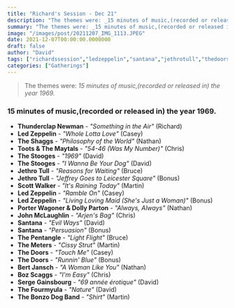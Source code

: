 ```yaml
---
title: "Richard's Session - Dec 21"
description: "The themes were: _15 minutes of music,(recorded or released in) the year 1969._"
summary: "The themes were: _15 minutes of music,(recorded or released in) the year 1969._"
image: "/images/post/20211207_IMG_1113.JPEG"
date: 2021-12-07T00:00:00.0000000
draft: false
author: "David"
tags: ["richardssession","ledzeppelin","santana","jethrotull","thedoors","scottwalker","bozscaggs","thestooges","sergegainsbourg","bertjansch","bonzodogband","johnmclaughlin","dollyparton","theshaggs","themeters","thepentangle","thefourmyula","porterwagoner","thunderclapnewman","tootsandthemaytals"]
categories: ["Gatherings"]
---
```

> The themes were: _15 minutes of music,(recorded or released in) the year 1969._
### 15 minutes of music,(recorded or released in) the year 1969.
- **Thunderclap Newman** - _"Something in the Air"_ (Richard)
- **Led Zeppelin** - _"Whole Lotta Love"_ (Casey)
- **The Shaggs** - _"Philosophy of the World"_ (Nathan)
- **Toots & The Maytals** - _"54-46 (Was My Number)"_ (Chris)
- **The Stooges** - _"1969"_ (David)
- **The Stooges** - _"I Wanna Be Your Dog"_ (David)
- **Jethro Tull** - _"Reasons for Waiting"_ (Bruce)
- **Jethro Tull** - _"Jeffrey Goes to Leicester Square"_ (Bonus)
- **Scott Walker** - _"It's Raining Today"_ (Martin)
- **Led Zeppelin** - _"Ramble On"_ (Casey)
- **Led Zeppelin** - _"Living Loving Maid (She's Just a Woman)"_ (Bonus)
- **Porter Wagoner & Dolly Parton** - _"Always, Always"_ (Nathan)
- **John McLaughlin** - _"Arjen's Bag"_ (Chris)
- **Santana** - _"Evil Ways"_ (David)
- **Santana** - _"Persuasion"_ (Bonus)
- **The Pentangle** - _"Light Flight"_ (Bruce)
- **The Meters** - _"Cissy Strut"_ (Martin)
- **The Doors** - _"Touch Me"_ (Casey)
- **The Doors** - _"Runnin' Blue"_ (Bonus)
- **Bert Jansch** - _"A Woman Like You"_ (Nathan)
- **Boz Scaggs** - _"I'm Easy"_ (Chris)
- **Serge Gainsbourg** - _"69 année érotique"_ (David)
- **The Fourmyula** - _"Nature"_ (David)
- **The Bonzo Dog Band** - _"Shirt"_ (Martin)
